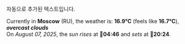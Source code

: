 
자동으로 추가된 텍스트입니다.

<!--START_SECTION:weather:moscow-->
Currently in **Moscow** (RU), the weather is: **16.9°C** (feels like **16.7°C**), ***overcast clouds***<br/>
On *August 07, 2025*, the *sun rises* at 🌅**04:46** and *sets* at 🌇**20:24**.
<!--END_SECTION:weather-->
